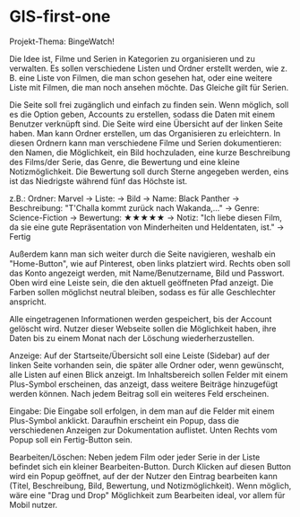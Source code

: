 # GIS-first-one

Projekt-Thema: BingeWatch!

Die Idee ist, Filme und Serien in Kategorien zu organisieren und zu verwalten. Es sollen verschiedene Listen und Ordner erstellt werden, wie z. B. eine Liste von Filmen, die man schon gesehen hat, oder eine weitere Liste mit Filmen, die man noch ansehen möchte. Das Gleiche gilt für Serien.

Die Seite soll frei zugänglich und einfach zu finden sein. Wenn möglich, soll es die Option geben, Accounts zu erstellen, sodass die Daten mit einem Benutzer verknüpft sind. Die Seite wird eine Übersicht auf der linken Seite haben. Man kann Ordner erstellen, um das Organisieren zu erleichtern. In diesen Ordnern kann man verschiedene Filme und Serien dokumentieren: den Namen, die Möglichkeit, ein Bild hochzuladen, eine kurze Beschreibung des Films/der Serie, das Genre, die Bewertung und eine kleine Notizmöglichkeit. Die Bewertung soll durch Sterne angegeben werden, eins ist das Niedrigste während fünf das Höchste ist. 

z.B.: Ordner: Marvel -> Liste: -> Bild -> Name: Black Panther -> Beschreibung: "T'Challa kommt zurück nach Wakanda,..." -> Genre: Science-Fiction -> Bewertung: ★★★★★ -> Notiz: "Ich liebe diesen Film, da sie eine gute Repräsentation von Minderheiten und Heldentaten, ist." -> Fertig

Außerdem kann man sich weiter durch die Seite navigieren, weshalb ein "Home-Button", wie auf Pinterest, oben links platziert wird. Rechts oben soll das Konto angezeigt werden, mit Name/Benutzername, Bild und Passwort. 
Oben wird eine Leiste sein, die den aktuell geöffneten Pfad anzeigt.
Die Farben sollen möglichst neutral bleiben, sodass es für alle Geschlechter anspricht. 

Alle eingetragenen Informationen werden gespeichert, bis der Account gelöscht wird. Nutzer dieser Webseite sollen die Möglichkeit haben, ihre Daten bis zu einem Monat nach der Löschung wiederherzustellen. 

Anzeige:
Auf der Startseite/Übersicht soll eine Leiste (Sidebar) auf der linken Seite vorhanden sein, die später alle Ordner oder, wenn gewünscht, alle Listen auf einen Blick anzeigt. Im Inhaltsbereich sollen Felder mit einem Plus-Symbol erscheinen, das anzeigt, dass weitere Beiträge hinzugefügt werden können. Nach jedem Beitrag soll ein weiteres Feld erscheinen. 

Eingabe:
Die Eingabe soll erfolgen, in dem man auf die Felder mit einem Plus-Symbol anklickt. Daraufhin erscheint ein Popup, dass die verschiedenen Anzeigen zur Dokumentation auflistet. Unten Rechts vom Popup soll ein Fertig-Button sein. 

Bearbeiten/Löschen:
Neben jedem Film oder jeder Serie in der Liste befindet sich ein kleiner Bearbeiten-Button.
Durch Klicken auf diesen Button wird ein Popup geöffnet, auf der der Nutzer den Eintrag bearbeiten kann (Titel, Beschreibung, Bild, Bewertung, und Notizmöglichkeit).
Wenn möglich, wäre eine "Drag und Drop" Möglichkeit zum Bearbeiten ideal, vor allem für Mobil nutzer. 


